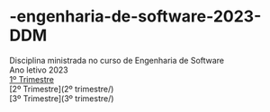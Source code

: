 # -engenharia-de-software-2023-DDM

Disciplina ministrada no curso de Engenharia de Software <br>
Ano letivo 2023<br>
[1º Trimestre](https://github.com/heliokamakawa/-engenharia-de-software-2023-DDM/tree/main/1%C2%BA%20trimestre)<br>
[2º Trimestre](2º trimestre/)<br>
[3º Trimestre](3º trimestre/)<br>

